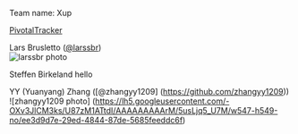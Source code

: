 Team name: Xup


[PivotalTracker](https://www.pivotaltracker.com/s/projects/1193856)




Lars Brusletto
([@larssbr](https://github.com/larssbr/))  
![larssbr photo](https://avatars3.githubusercontent.com/u/3809279?v=2&s=460)

Steffen Birkeland
hello

YY (Yuanyang) Zhang ([@zhangyy1209] (https://github.com/zhangyy1209))
![zhangyy1209 photo] (https://lh5.googleusercontent.com/-OXv3JlCM3ks/U87zM1ATtdI/AAAAAAAAArM/5usLjq5_U7M/w547-h549-no/ee3d9d7e-29ed-4844-87de-5685feeddc6f)
